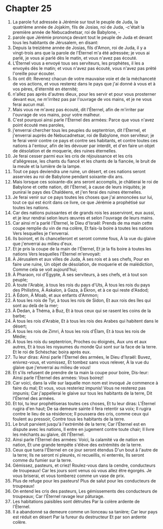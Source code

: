 # Chapter 25

1. La parole fut adressée à Jérémie sur tout le peuple de Juda, la quatrième année de Jojakim, fils de Josias, roi de Juda, -c'était la première année de Nebucadnetsar, roi de Babylone, -
2. parole que Jérémie prononça devant tout le peuple de Juda et devant tous les habitants de Jérusalem, en disant:
3. Depuis la treizième année de Josias, fils d'Amon, roi de Juda, il y a vingt-trois ans que la parole de l'Éternel m'a été adressée; je vous ai parlé, je vous ai parlé dès le matin, et vous n'avez pas écouté.
4. L'Éternel vous a envoyé tous ses serviteurs, les prophètes, il les a envoyés dès le matin; et vous n'avez pas écouté, vous n'avez pas prêté l'oreille pour écouter.
5. Ils ont dit: Revenez chacun de votre mauvaise voie et de la méchanceté de vos actions, et vous resterez dans le pays que j'ai donné à vous et à vos pères, d'éternité en éternité;
6. n'allez pas après d'autres dieux, pour les servir et pour vous prosterner devant eux, ne m'irritez pas par l'ouvrage de vos mains, et je ne vous ferai aucun mal.
7. Mais vous ne m'avez pas écouté, dit l'Éternel, afin de m'irriter par l'ouvrage de vos mains, pour votre malheur.
8. C'est pourquoi ainsi parle l'Éternel des armées: Parce que vous n'avez point écouté mes paroles,
9. j'enverrai chercher tous les peuples du septentrion, dit l'Éternel, et j'enverrai auprès de Nebucadnetsar, roi de Babylone, mon serviteur; je le ferai venir contre ce pays et contre ses habitants, et contre toutes ces nations à l'entour, afin de les dévouer par interdit, et d'en faire un objet de désolation et de moquerie, des ruines éternelles.
10. Je ferai cesser parmi eux les cris de réjouissance et les cris d'allégresse, les chants du fiancé et les chants de la fiancée, le bruit de la meule et la lumière de la lampe.
11. Tout ce pays deviendra une ruine, un désert, et ces nations seront asservies au roi de Babylone pendant soixante-dix ans.
12. Mais lorsque ces soixante-dix ans seront accomplis, je châtierai le roi de Babylone et cette nation, dit l'Éternel, à cause de leurs iniquités; je punirai le pays des Chaldéens, et j'en ferai des ruines éternelles.
13. Je ferai venir sur ce pays toutes les choses que j'ai annoncées sur lui, tout ce qui est écrit dans ce livre, ce que Jérémie a prophétisé sur toutes les nations.
14. Car des nations puissantes et de grands rois les asserviront, eux aussi, et je leur rendrai selon leurs œuvres et selon l'ouvrage de leurs mains.
15. Car ainsi m'a parlé l'Éternel, le Dieu d'Israël: Prends de ma main cette coupe remplie du vin de ma colère, Et fais-la boire à toutes les nations Vers lesquelles je t'enverrai.
16. Ils boiront, et ils chancelleront et seront comme fous, À la vue du glaive que j'enverrai au milieu d'eux.
17. Et je pris la coupe de la main de l'Éternel, Et je la fis boire à toutes les nations Vers lesquelles l'Éternel m'envoyait:
18. À Jérusalem et aux villes de Juda, À ses rois et à ses chefs, Pour en faire une ruine, Un objet de désolation, de moquerie et de malédiction, Comme cela se voit aujourd'hui;
19. À Pharaon, roi d'Égypte, À ses serviteurs, à ses chefs, et à tout son peuple;
20. À toute l'Arabie, à tous les rois du pays d'Uts, À tous les rois du pays des Philistins, À Askalon, à Gaza, à Ékron, et à ce qui reste d'Asdod;
21. À Édom, À Moab, et aux enfants d'Ammon;
22. À tous les rois de Tyr, à tous les rois de Sidon, Et aux rois des îles qui sont au delà de la mer;
23. À Dedan, à Théma, à Buz, Et à tous ceux qui se rasent les coins de la barbe;
24. À tous les rois d'Arabie, Et à tous les rois des Arabes qui habitent dans le désert;
25. À tous les rois de Zimri, À tous les rois d'Élam, Et à tous les rois de Médie;
26. À tous les rois du septentrion, Proches ou éloignés, Aux uns et aux autres, Et à tous les royaumes du monde Qui sont sur la face de la terre. Et le roi de Schéschac boira après eux.
27. Tu leur diras: Ainsi parle l'Éternel des armées, le Dieu d'Israël: Buvez, enivrez-vous, et vomissez, Et tombez sans vous relever, À la vue du glaive que j'enverrai au milieu de vous!
28. Et s'ils refusent de prendre de ta main la coupe pour boire, Dis-leur: Ainsi parle l'Éternel des armées: Vous boirez!
29. Car voici, dans la ville sur laquelle mon nom est invoqué Je commence à faire du mal; Et vous, vous resteriez impunis! Vous ne resterez pas impunis; Car j'appellerai le glaive sur tous les habitants de la terre, Dit l'Éternel des armées.
30. Et toi, tu leur prophétiseras toutes ces choses, Et tu leur diras: L'Éternel rugira d'en haut; De sa demeure sainte il fera retentir sa voix; Il rugira contre le lieu de sa résidence; Il poussera des cris, comme ceux qui foulent au pressoir, Contre tous les habitants de la terre.
31. Le bruit parvient jusqu'à l'extrémité de la terre; Car l'Éternel est en dispute avec les nations, Il entre en jugement contre toute chair; Il livre les méchants au glaive, dit l'Éternel.
32. Ainsi parle l'Éternel des armées: Voici, la calamité va de nation en nation, Et une grande tempête s'élève des extrémités de la terre.
33. Ceux que tuera l'Éternel en ce jour seront étendus D'un bout à l'autre de la terre; Ils ne seront ni pleurés, ni recueillis, ni enterrés, Ils seront comme du fumier sur la terre.
34. Gémissez, pasteurs, et criez! Roulez-vous dans la cendre, conducteurs de troupeaux! Car les jours sont venus où vous allez être égorgés. Je vous briserai, et vous tomberez comme un vase de prix.
35. Plus de refuge pour les pasteurs! Plus de salut pour les conducteurs de troupeaux!
36. On entend les cris des pasteurs, Les gémissements des conducteurs de troupeaux; Car l'Éternel ravage leur pâturage.
37. Les habitations paisibles sont détruites Par la colère ardente de l'Éternel.
38. Il a abandonné sa demeure comme un lionceau sa tanière; Car leur pays est réduit en désert Par la fureur du destructeur Et par son ardente colère.

